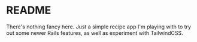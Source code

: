 # README

There's nothing fancy here. Just a simple recipe app I'm playing with to try out some newer Rails features, as well as experiment with TailwindCSS.

